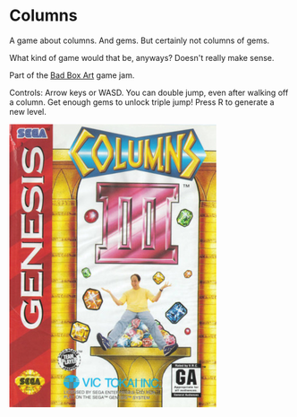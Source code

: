
# Columns

A game about columns. And gems. But certainly not columns of gems.

What kind of game would that be, anyways? Doesn't really make sense.

Part of the [Bad Box Art](http://jams.gamejolt.io/badboxart) game jam.

Controls: Arrow keys or WASD.
You can double jump, even after walking off a column.
Get enough gems to unlock triple jump!
Press R to generate a new level.


![Box art depicting some columns, some gems, and a man with his legs out in a ridiculous manour](boxart.jpg)

